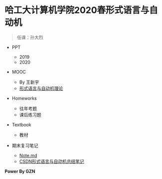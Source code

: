 # 哈工大计算机学院2020春形式语言与自动机

> 任课：孙大烈

- PPT
	- 2019
	- 2020

- MOOC
	- By 王新宇
	- [形式语言与自动机理论](https://www.icourse163.org/course/HIT-1206319802)

- Homeworks
	- 往年考题
	- 课后练习题

- Textbook
	- 教材

- 期末复习笔记
	- [Note.md](https://github.com/gzn00417/2020Spring-Formal-Languages-and-Automata/blob/master/Note.md)
	- [CSDN形式语言与自动机总结笔记](https://blog.csdn.net/gzn00417/article/details/106885612)

**Power By GZN**